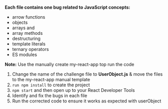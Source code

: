 **Each file contains one bug related to JavaScript concepts:**

- arrow functions
- objects
- arrays and
- array methods
- destructuring
- template literals
- ternary operators
- ES modules

**Note:** Use the manually create my-react-app top run the code

1. Change the name of the challenge file to **UserObject.js** & move the files to the my-react-app manual template
2. `run npm install` to create the project
3. `npm start` and then open up to your React Developer Tools
4. Identify and fix the bugs in each file
5. Run the corrected code to ensure it works as expected with userObject
